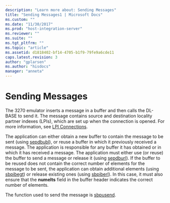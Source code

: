 ```yaml
---
description: "Learn more about: Sending Messages"
title: "Sending Messages1 | Microsoft Docs"
ms.custom: ""
ms.date: "11/30/2017"
ms.prod: "host-integration-server"
ms.reviewer: ""
ms.suite: ""
ms.tgt_pltfrm: ""
ms.topic: "article"
ms.assetid: d1818402-bf14-4705-b1f9-79fe9a6cde11
caps.latest.revision: 3
author: "gplarsen"
ms.author: "hisdocs"
manager: "anneta"
---
```

# Sending Messages
The 3270 emulator inserts a message in a buffer and then calls the DL-BASE to send it. The message contains source and destination locality partner indexes (LPIs), which are set up when the connection is opened. For more information, see [LPI Connections](../core/lpi-connections2.md).  
  
 The application can either obtain a new buffer to contain the message to be sent (using [sepdbubl](./sepdbubl1.md)), or reuse a buffer in which it previously received a message. The application is responsible for any buffer it has obtained or in which it has received a message. The application must either use (or reuse) the buffer to send a message or release it (using [sepdburl](./sepdburl2.md)). If the buffer to be reused does not contain the correct number of elements for the message to be sent, the application can obtain additional elements (using [sbpibegt](./sbpibegt2.md)) or release existing ones (using [sbpiberl](./sbpiberl2.md)). In this case, it must also ensure that the **numelts** field in the buffer header indicates the correct number of elements.  
  
 The function used to send the message is [sbpusend](./sbpusend1.md).
